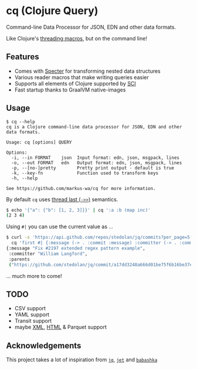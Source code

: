 # cq (Clojure Query)

Command-line Data Processor for JSON, EDN and other data formats.

Like Clojure's [threading macros](https://clojure.org/guides/threading_macros), but on the command line!

## Features

- Comes with [Specter](https://github.com/redplanetlabs/specter) for transforming nested data structures
- Various reader macros that make writing queries easier
- Supports all elements of Clojure supported by [SCI](https://github.com/borkdude/sci)
- Fast startup thanks to GraalVM native-images

## Usage

```
$ cq --help
cq is a Clojure command-line data processor for JSON, EDN and other data formats.

Usage: cq [options] QUERY

Options:
  -i, --in FORMAT    json  Input format: edn, json, msgpack, lines
  -o, --out FORMAT   edn   Output format: edn, json, msgpack, lines
  -p, --[no-]pretty        Pretty print output - default is true
  -k, --key-fn             Function used to transform keys
  -h, --help

See https://github.com/markus-wa/cq for more information.
```

By default `cq` uses [thread last (`->>`)](https://clojure.org/guides/threading_macros#thread-last) semantics.

```bash
$ echo '{"a": {"b": [1, 2, 3]}}' | cq ':a :b (map inc)'
(2 3 4)
```

Using `#|` you can use the current value as `.`.

```bash
$ curl -s 'https://api.github.com/repos/stedolan/jq/commits?per_page=5' | \
  cq 'first #| {:message (-> . :commit :message) :committer (-> . :commit :committer :name) :parents (->> . :parents (map :html_url))}'
{:message "Fix #2197 extended regex pattern example",
 :committer "William Langford",
 :parents
 ("https://github.com/stedolan/jq/commit/a17dd3248a666d01be75f6b16be37e80e20b0954")}
```

... much more to come!

## TODO

- CSV support
- YAML support
- Transit support
- maybe [XML](https://github.com/tolitius/xml-in), [HTML](https://github.com/davidsantiago/hickory) & Parquet support

## Acknowledgements

This project takes a lot of inspiration from [`jq`](https://stedolan.github.io/jq/), [`jet`](https://github.com/borkdude/jet) and [`babashka`](https://github.com/babashka/babashka)
